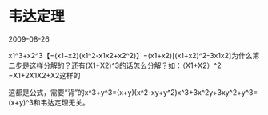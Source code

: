 # 韦达定理
2009-08-26


x1^3+x2^3【=(x1+x2)(x1^2-x1x2+x2^2)】=(x1+x2)[(x1+x2)^2-3x1x2]为什么第二步是这样分解的？还有(X1+X2)^3的话怎么分解？如：（X1+X2）^2    =X1+2X1X2+X2这样的


这都是公式，需要“背”的x^3+y^3=(x+y)(x^2-xy+y^2)x^3+3x^2y+3xy^2+y^3=(x+y)^3和韦达定理无关。

